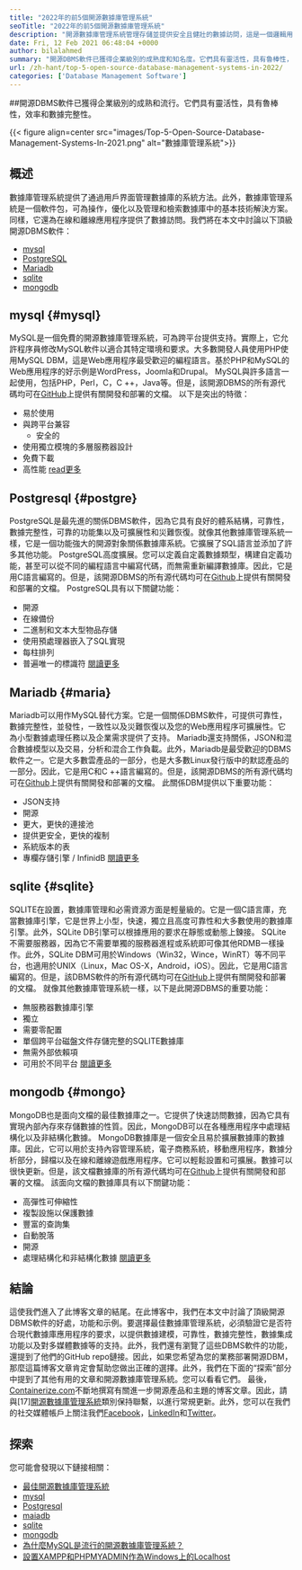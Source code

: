 ```yaml
---
title: "2022年的前5個開源數據庫管理系統" 
seoTitle: "2022年的前5個開源數據庫管理系統" 
description: "開源數據庫管理系統管理存儲並提供安全且健壯的數據訪問，這是一個邏輯用戶界面，供開發人員訪問和修改數據。" 
date: Fri, 12 Feb 2021 06:48:04 +0000
author: bilalahmed
summary: "開源DBMS軟件已獲得企業級別的成熟度和知名度。它們具有靈活性，具有魯棒性，效率和數據完整性。" 
url: /zh-hant/top-5-open-source-database-management-systems-in-2022/
categories: ['Database Management Software']
---
```


##開源DBMS軟件已獲得企業級別的成熟和流行。它們具有靈活性，具有魯棒性，效率和數據完整性。

{{< figure align=center src="images/Top-5-Open-Source-Database-Management-Systems-In-2021.png" alt="數據庫管理系統">}}


## 概述
數據庫管理系統提供了通過用戶界面管理數據庫的系統方法。此外，數據庫管理系統是一個軟件包，可為操作，優化以及管理和檢索數據庫中的基本技術解決方案。同樣，它還為在線和離線應用程序提供了數據訪問。我們將在本文中討論以下頂級開源DBMS軟件：
  * [mysql][1]
  * [PostgreSQL][2]
  * [Mariadb][3]
  * [sqlite][4]
  * [mongodb][5]

## mysql {#mysql}

MySQL是一個免費的開源數據庫管理系統，可為跨平台提供支持。實際上，它允許程序員修改MySQL軟件以適合其特定環境和要求。大多數開發人員使用PHP使用MySQL DBM，這是Web應用程序最受歡迎的編程語言。基於PHP和MySQL的Web應用程序的好示例是WordPress，Joomla和Drupal。 MySQL與許多語言一起使用，包括PHP，Perl，C，C ++，Java等。但是，該開源DBMS的所有源代碼均可在[GitHub][6]上提供有關開發和部署的文檔。
以下是突出的特徵：
* 易於使用
* 與跨平台兼容
  * 安全的
* 使用獨立模塊的多層服務器設計
* 免費下載
* 高性能
[read][7][更多][7]

## Postgresql {#postgre}

PostgreSQL是最先進的關係DBMS軟件，因為它具有良好的體系結構，可靠性，數據完整性，可靠的功能集以及可擴展性和災難恢復。就像其他數據庫管理系統一樣，它是一個功能強大的開源對象關係數據庫系統。它擴展了SQL語言並添加了許多其他功能。 PostgreSQL高度擴展。您可以定義自定義數據類型，構建自定義功能，甚至可以從不同的編程語言中編寫代碼，而無需重新編譯數據庫。因此，它是用C語言編寫的。但是，該開源DBMS的所有源代碼均可在[Github][8]上提供有關開發和部署的文檔。
PostgreSQL具有以下關鍵功能：
* 開源
* 在線備份
* 二進制和文本大型物品存儲
* 使用預處理器嵌入了SQL實現
* 每柱排列
* 普遍唯一的標識符
[閱讀更多][9]

## Mariadb {#maria}

Mariadb可以用作MySQL替代方案。它是一個關係DBMS軟件，可提供可靠性，數據完整性，並發性，一致性以及災難恢復以及您的Web應用程序可擴展性。它為小型數據處理任務以及企業需求提供了支持。 Mariadb還支持關係，JSON和混合數據模型以及交易，分析和混合工作負載。此外，Mariadb是最受歡迎的DBMS軟件之一。它是大多數雲產品的一部分，也是大多數Linux發行版中的默認產品的一部分。因此，它是用C和C ++語言編寫的。但是，該開源DBMS的所有源代碼均可在[Github][10]上提供有關開發和部署的文檔。
此關係DBM提供以下重要功能：
  * JSON支持
* 開源
* 更大，更快的連接池
* 提供更安全，更快的複制
* 系統版本的表
* 專欄存儲引擎 / InfinidB
[閱讀更多][11]

## sqlite {#sqlite}

SQLITE在設置，數據庫管理和必需資源方面是輕量級的。它是一個C語言庫，充當數據庫引擎，它是世界上小型，快速，獨立且高度可靠性和大多數使用的數據庫引擎。此外，SQLite DB引擎可以根據應用的要求在靜態或動態上鍊接。 SQLite不需要服務器，因為它不需要單獨的服務器進程或系統即可像其他RDMB一樣操作。此外，SQLite DBM可用於Windows（Win32，Wince，WinRT）等不同平台，也適用於UNIX（Linux，Mac OS-X，Android，iOS）。因此，它是用C語言編寫的。但是，該DBMS軟件的所有源代碼均可在[GitHub][12]上提供有關開發和部署的文檔。
就像其他數據庫管理系統一樣，以下是此開源DBMS的重要功能：
* 無服務器數據庫引擎
* 獨立
* 需要零配置
* 單個跨平台磁盤文件存儲完整的SQLITE數據庫
* 無需外部依賴項
* 可用於不同平台
[閱讀更多][13]

## mongodb {#mongo}

MongoDB也是面向文檔的最佳數據庫之一。它提供了快速訪問數據，因為它具有實現內部內存來存儲數據的性質。因此，MongoDB可以在各種應用程序中處理結構化以及非結構化數據。 MongoDB數據庫是一個安全且易於擴展數據庫的數據庫。因此，它可以用於支持內容管理系統，電子商務系統，移動應用程序，數據分析部分，歸檔以及在線和離線遊戲應用程序。它可以輕鬆設置和可擴展。數據可以很快更新。但是，該文檔數據庫的所有源代碼均可在[Github][14]上提供有關開發和部署的文檔。
該面向文檔的數據庫具有以下關鍵功能：
* 高彈性可伸縮性
* 複製設施以保護數據
* 豐富的查詢集
* 自動脫落
* 開源
* 處理結構化和非結構化數據
[閱讀更多][15]

## 結論
這使我們進入了此博客文章的結尾。在此博客中，我們在本文中討論了頂級開源DBMS軟件的好處，功能和示例。要選擇最佳數據庫管理系統，必須驗證它是否符合現代數據庫應用程序的要求，以提供數據建模，可靠性，數據完整性，數據集成功能以及對多媒體數據等的支持。此外，我們還有瀏覽了這些DBMS軟件的功能，還提到了他們的GitHub repo鏈接。因此，如果您希望為您的業務部署開源DBM，那麼這篇博客文章肯定會幫助您做出正確的選擇。此外，我們在下面的“探索”部分中提到了其他有用的文章和開源數據庫管理系統。您可以看看它們。
最後，[Containerize.com][16]不斷地撰寫有關進一步開源產品和主題的博客文章。因此，請與[17][開源數據庫管理系統][18]類別保持聯繫，以進行常規更新。此外，您可以在我們的社交媒體帳戶上關注我們[Facebook][19]，[LinkedIn][20]和[Twitter][21]。

## 探索
您可能會發現以下鏈接相關：
  * [最佳開源數據庫管理系統][18]
  * [mysql][7]
  * [Postgresql][9]
  * [maiadb][11]
  * [sqlite][13]
  * [mongodb][15]
  * [為什麼MySQL是流行的開源數據庫管理系統？][22]
  * [設置XAMPP和PHPMYADMIN作為Windows上的Localhost][23]



 [1]: #mysql
 [2]: #postgre
 [3]: #maria
 [4]: #sqlite
 [5]: #mongo
 [6]: https://github.com/mysql/mysql-server
 [7]: https://products.containerize.com/database-management-system/mysql
 [8]: https://github.com/postgres/postgres
 [9]: https://products.containerize.com/database-management-system/postgresql
 [10]: https://github.com/MariaDB/server
 [11]: https://products.containerize.com/database-management-system/mariadb
 [12]: https://github.com/sqlite/sqlite
 [13]: https://products.containerize.com/database-management-system/sqlite
 [14]: https://github.com/mongodb/mongo
 [15]: https://products.containerize.com/database-management-system/mongodb
 [16]: https://www.containerize.com/
 [17]: https://products.containerize.com/discussion-forum/
 [18]: https://products.containerize.com/database-management-system
 [19]: https://web.facebook.com/containerize
 [20]: https://www.linkedin.com/company/containerize/
 [21]: https://twitter.com/containerize_co
 [22]: https://blog.containerize.com/2021/02/18/why-mysql-is-a-popular-open-source-database-management-system/
 [23]: https://blog.containerize.com/database-management-software/how-to-setup-xampp-and-phpmyadmin-as-localhost-on-windows/
